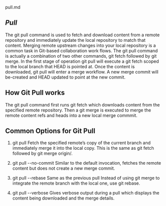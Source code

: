 pull.md
## *Pull*
The git pull command is used to fetch and download content from a remote repository and immediately update the local repository to match that content. Merging remote upstream changes into your local repository is a common task in Git-based collaboration work flows. The git pull command is actually a combination of two other commands, git fetch followed by git merge. In the first stage of operation git pull will execute a git fetch scoped to the local branch that HEAD is pointed at. Once the content is downloaded, git pull will enter a merge workflow. A new merge commit will be-created and HEAD updated to point at the new commit.

## How Git Pull works
The git pull command first runs git fetch which downloads content from the specified remote repository. Then a git merge is executed to merge the remote content refs and heads into a new local merge commmit.

## Common Options for Git Pull
1. git pull <remote>
Fetch the specified remote’s copy of the current branch and immediately merge it into the local copy. This is the same as git fetch followed by git merge origin/.

2. git pull --no-commit <remote>
Similar to the default invocation, fetches the remote content but does not create a new merge commit.

3. git pull --rebase <remote>
Same as the previous pull Instead of using git merge to integrate the remote branch with the local one, use git rebase.

4. git pull --verbose
Gives verbose output during a pull which displays the content being downloaded and the merge details.

